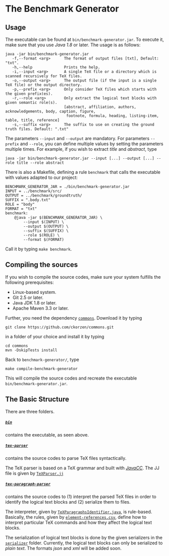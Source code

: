 # The Benchmark Generator

## Usage

The executable can be found at `bin/benchmark-generator.jar`. To execute it, make sure that you use *Java 1.8* or later. The usage is as follows:

```
java -jar bin/benchmark-generator.jar
   -f,--format <arg>      The format of output files [txt], Default: "txt".
   -h,--help              Prints the help.
   -i,--input <arg>       A single TeX file or a directory which is scanned recursively for TeX files.
   -o,--output <arg>      The output file (if the input is a single TeX file) or the output directory.
   -p,--prefix <arg>      Only consider TeX files which starts with the given prefix(es).
   -r,--role <arg>        Only extract the logical text blocks with given semantic role(s). 
                          [abstract, affiliation, authors, acknowledgements, body, caption, figure, 
                           footnote, formula, heading, listing-item, table, title, reference]
   -s,--suffix <arg>      The suffix to use on creating the ground truth files. Default: ".txt"
```

The parameters `--input` and `--output` are mandatory.
For parameters `--prefix` and `--role`, you can define multiple values by setting the parameters multiple times. For example, if you wish to extract *title* and *abstract*, type

```
java -jar bin/benchmark-generator.jar --input [...] --output [...] --role title --role abstract
```

There is also a Makefile, defining a rule `benchmark` that calls the executable with values adapted to our project:

```
BENCHMARK_GENERATOR_JAR = ./bin/benchmark-generator.jar
INPUT = ../benchmark/src/
OUTPUT = ../benchmark/groundtruth/
SUFFIX = ".body.txt"
ROLE = "body"
FORMAT = "txt"
benchmark: 
	@java -jar $(BENCHMARK_GENERATOR_JAR) \
		--input $(INPUT) \
		--output $(OUTPUT) \
		--suffix $(SUFFIX) \
		--role $(ROLE) \
		--format $(FORMAT) 
 ```
 
Call it by typing `make benchmark`.

## Compiling the sources

If you wish to compile the source codes, make sure your system fulfills the following prerequisites:

+ Linux-based system.
+ Git 2.5 or later.
+ Java JDK 1.8 or later.
+ Apache Maven 3.3 or later.

Further, you need the dependency [`commons`](https://github.com/ckorzen/commons). Download it by typing

```
git clone https://github.com/ckorzen/commons.git
```

in a folder of your choice and install it by typing

```
cd commons
mvn -DskipTests install 
```

Back to `benchmark-generator/`, type 

```
make compile-benchmark-generator
```

This will compile the source codes and recreate the executable `bin/benchmark-generator.jar`.
 
## The Basic Structure

There are three folders.

##### [```bin```](bin)

contains the executable, as seen above.


##### [```tex-parser```](tex-parser) 

contains the source codes to parse TeX files syntactically. 

The TeX parser is based on a TeX grammar and built with [*JavaCC*](http://javacc.org/). 
The JJ file is given by [`TeXParser.jj`](tex-parser/src/main/java/parse/TeXParser.jj)

##### [```tex-paragraph-parser```](tex-paragraph-parser)

contains the source codes to (1) interpret the parsed TeX files in order to identify the logical text blocks and (2) serialize them to files.

The interpreter, given by [`TeXParagraphsIdentifier.java`](tex-paragraph-parser/src/main/java/identifier/TeXParagraphsIdentifier.java), is rule-based.
Basically, the rules, given by [`element-references.csv`](tex-paragraph-parser/src/main/resources/element-references.csv),  define how to interpret particular TeX commands and how they affect the logical text blocks.

The serialization of logical text blocks is done by the given serializers in the [`serializer`](tex-paragraph-parser/src/main/java/serializer) folder. Currently, the logical text blocks can only be serialized to *plain text*. The formats *json* and *xml* will be added soon. 
